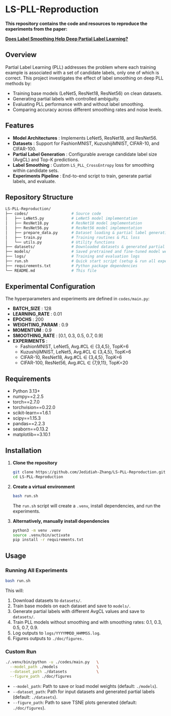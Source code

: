 # LS-PLL-Reproduction

**This repository contains the code and resources to reproduce the experiments from the paper:**

**[Does Label Smoothing Help Deep Partial Label Learning?](https://openreview.net/pdf?id=drjjxmi2Ha)**

## Overview

Partial Label Learning (PLL) addresses the problem where each training example is associated with a set of candidate labels, only one of which is correct. This project investigates the effect of label smoothing on deep PLL methods by:

* Training base models (LeNet5, ResNet18, ResNet56) on clean datasets.
* Generating partial labels with controlled ambiguity.
* Evaluating PLL performance with and without label smoothing.
* Comparing accuracy across different smoothing rates and noise levels.

## Features

* **Model Architectures** : Implements LeNet5, ResNet18, and ResNet56.
* **Datasets** : Support for FashionMNIST, KuzushijiMNIST, CIFAR-10, and CIFAR-100.
* **Partial Label Generation** : Configurable average candidate label size (AvgCL) and Top-K predictions.
* **Label Smoothing** : Custom `LS_PLL_CrossEntropy` loss for smoothing within candidate sets.
* **Experiments Pipeline** : End-to-end script to train, generate partial labels, and evaluate.

## Repository Structure

```bash
LS-PLL-Reproduction/
├── codes/                   # Source code
│   ├── LeNet5.py            # LeNet5 model implementation
│   ├── ResNet18.py          # ResNet18 model implementation
│   ├── ResNet56.py          # ResNet56 model implementation
│   ├── prepare_data.py      # Dataset loading & partial label generation
│   ├── train.py             # Training routines & PLL loss
│   └── utils.py             # Utility functions
├── datasets/                # Downloaded datasets & generated partial labels
├── models/                  # Saved pretrained and fine-tuned model weights
├── logs/                    # Training and evaluation logs
├── run.sh                   # Quick start script (setup & run all experiments)
├── requirements.txt         # Python package dependencies
└── README.md                # This file
```

## Experimental Configuration

The hyperparameters and experiments are defined in `codes/main.py`:

* **BATCH_SIZE** : 128
* **LEARNING_RATE** : 0.01
* **EPOCHS** : 200
* **WEIGHTING_PARAM** : 0.9
* **MOMENTUM** : 0.9
* **SMOOTHING_RATE** : [0.1, 0.3, 0.5, 0.7, 0.9]
* **EXPERIMENTS** :
  * FashionMNIST, LeNet5, Avg.#CL ∈ {3,4,5}, TopK=6
  * KuzushijiMNIST, LeNet5, Avg.#CL ∈ {3,4,5}, TopK=6
  * CIFAR-10, ResNet18, Avg.#CL ∈ {3,4,5}, TopK=6
  * CIFAR-100, ResNet56, Avg.#CL ∈ {7,9,11}, TopK=20

## Requirements

* Python 3.13+
* numpy==2.2.5
* torch==2.7.0
* torchvision==0.22.0
* scikit-learn==1.6.1
* scipy==1.15.3
* pandas==2.2.3
* seaborn==0.13.2
* matplotlib==3.10.1

## Installation

1. **Clone the repository**

   ```bash
   git clone https://github.com/Jedidiah-Zhang/LS-PLL-Reproduction.git
   cd LS-PLL-Reproduction
   ```

2. **Create a virtual environment**

   ```bash
   bash run.sh
   ```

   The `run.sh` script will create a `.venv`, install dependencies, and run the experiments.
3. **Alternatively, manually install dependencies**

   ```bash
   python3 -m venv .venv
   source .venv/bin/activate
   pip install -r requirements.txt
   ```

## Usage

### Running All Experiments

```bash
bash run.sh
```

This will:

1. Download datasets to `datasets/`.
2. Train base models on each dataset and save to `models/`.
3. Generate partial labels with different AvgCL values and save to `datasets/`.
4. Train PLL models without smoothing and with smoothing rates: 0.1, 0.3, 0.5, 0.7, 0.9.
5. Log outputs to `logs/YYYYMMDD_HHMMSS.log`.
6. Figures outputs to `./doc/figures.`

### Custom Run

```bash
./.venv/bin/python -u ./codes/main.py   \
  --model_path ./models                 \
  --dataset_path ./datasets             \
  --figure_path ./doc/figures
```

* `--model_path`: Path to save or load model weights (default: `./models`).
* `--dataset_path`: Path for input datasets and generated partial labels (default: `./datasets`).
* `--figure_path`: Path to save TSNE plots generated (default: `./doc/figures`).
